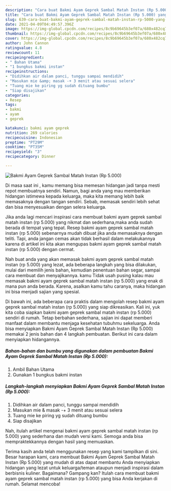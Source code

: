 ```yaml
---
description: "Cara buat Bakmi Ayam Geprek Sambal Matah Instan (Rp 5.000) yang nikmat Untuk Jualan"
title: "Cara buat Bakmi Ayam Geprek Sambal Matah Instan (Rp 5.000) yang nikmat Untuk Jualan"
slug: 639-cara-buat-bakmi-ayam-geprek-sambal-matah-instan-rp-5000-yang-nikmat-untuk-jualan
date: 2021-04-09T04:49:57.396Z
image: https://img-global.cpcdn.com/recipes/8c9b69645b3ef07a/680x482cq70/bakmi-ayam-geprek-sambal-matah-instan-rp-5000-foto-resep-utama.jpg
thumbnail: https://img-global.cpcdn.com/recipes/8c9b69645b3ef07a/680x482cq70/bakmi-ayam-geprek-sambal-matah-instan-rp-5000-foto-resep-utama.jpg
cover: https://img-global.cpcdn.com/recipes/8c9b69645b3ef07a/680x482cq70/bakmi-ayam-geprek-sambal-matah-instan-rp-5000-foto-resep-utama.jpg
author: John Cannon
ratingvalue: 4.8
reviewcount: 11
recipeingredient:
- " Bahan Utama"
- "1 bungkus bakmi instan"
recipeinstructions:
- "Didihkan air dalam panci, tunggu sampai mendidih"
- "Masukan mie &amp; masak -+ 3 menit atau sesuai selera"
- "Tuang mie ke piring yg sudah dituang bumbu"
- "Siap disajikan"
categories:
- Resep
tags:
- bakmi
- ayam
- geprek

katakunci: bakmi ayam geprek 
nutrition: 269 calories
recipecuisine: Indonesian
preptime: "PT29M"
cooktime: "PT35M"
recipeyield: "3"
recipecategory: Dinner

---
```



![Bakmi Ayam Geprek Sambal Matah Instan (Rp 5.000)](https://img-global.cpcdn.com/recipes/8c9b69645b3ef07a/680x482cq70/bakmi-ayam-geprek-sambal-matah-instan-rp-5000-foto-resep-utama.jpg)

Di masa  saat ini , kamu memang bisa memesan hidangan jadi tanpa mesti repot membuatnya sendiri. Namun, bagi anda yang mau memberikan hidangan istimewa kepada keluarga, maka kita memang lebih baik memasaknya dengan tangan sendiri. Sebab, memasak sendiri lebih sehat dan bisa menyesuaikan dengan selera keluarga.

Jika anda lagi mencari inspirasi cara membuat bakmi ayam geprek sambal matah instan (rp 5.000) yang nikmat dan sederhana,maka anda sudah berada di tempat yang tepat. Resep bakmi ayam geprek sambal matah instan (rp 5.000)  sebenarnya mudah dibuat jika anda memasaknya dengan teliti. Tapi, anda jangan cemas akan tidak berhasil dalam melakukannya 
karena di artikel ini kita akan mengupas bakmi ayam geprek sambal matah instan (rp 5.000) dengan cermat.  



Nah buat anda yang akan memasak bakmi ayam geprek sambal matah instan (rp 5.000) yang lezat, ada beberapa langkah yang bisa dilakukan, mulai dari memilih jenis bahan, kemudian penentuan bahan segar, sampai cara membuat dan menyajikannya. kamu Tidak usah pusing kalau mau memasak bakmi ayam geprek sambal matah instan (rp 5.000) yang enak di mana pun anda berada. Karena, asalkan kamu  tahu caranya, maka hidangan ini bisa menjadi sajian yang spesial.

Di bawah ini, ada beberapa cara praktis  dalam mengolah resep bakmi ayam geprek sambal matah instan (rp 5.000) yang siap dikreasikan. Kali ini, yuk kita coba siapkan bakmi ayam geprek sambal matah instan (rp 5.000) sendiri di rumah. Tetap berbahan sederhana, sajian ini dapat memberi manfaat dalam membantu menjaga kesehatan tubuhmu sekeluarga. Anda bisa menyiapkan Bakmi Ayam Geprek Sambal Matah Instan (Rp 5.000) memakai 2 jenis bahan dan 4 langkah pembuatan. Berikut ini cara dalam menyiapkan hidangannya.

<!--inarticleads1-->

##### Bahan-bahan dan bumbu yang digunakan dalam pembuatan Bakmi Ayam Geprek Sambal Matah Instan (Rp 5.000):

1. Ambil  Bahan Utama
1. Gunakan 1 bungkus bakmi instan




<!--inarticleads2-->

##### Langkah-langkah menyiapkan Bakmi Ayam Geprek Sambal Matah Instan (Rp 5.000):

1. Didihkan air dalam panci, tunggu sampai mendidih
1. Masukan mie &amp; masak -+ 3 menit atau sesuai selera
1. Tuang mie ke piring yg sudah dituang bumbu
1. Siap disajikan




Nah, itulah artikel mengenai  bakmi ayam geprek sambal matah instan (rp 5.000)  yang sederhana dan mudah versi kami. Semoga anda bisa mempraktekkannya dengan hasil yang memuaskan. 

Terima kasih anda telah menggunakan resep yang kami tampilkan di sini. Besar harapan kami, cara membuat  Bakmi Ayam Geprek Sambal Matah Instan (Rp 5.000) yang mudah di atas dapat membantu Anda menyiapkan hidangan yang lezat untuk keluarga/teman ataupun menjadi inspirasi dalam berbisnis kuliner. Bagaimana? Gampang kan? Itulah cara membuat bakmi ayam geprek sambal matah instan (rp 5.000) yang bisa Anda kerjakan di rumah. Selamat mencoba!

